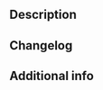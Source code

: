 ## Description
<!--
Enter description to help the reviewer understand what's the change about...*
-->

## Changelog
<!--
Add a quick message for our users about this change (include Component name, relevant props and general purpose of the PR)*
-->

## Additional info
<!--
If applicable, add additional info such as link to the bug being fixed by this PR etc
-->
